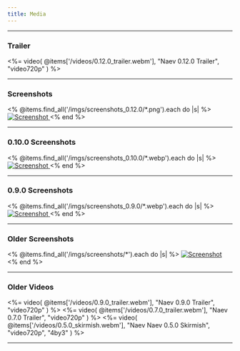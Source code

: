 ```yaml
---
title: Media
---
```


<hr/>

### Trailer

<%= video( @items['/videos/0.12.0_trailer.webm'], "Naev 0.12.0 Trailer", "video720p" ) %>

<hr/>

### Screenshots

<div class="foto-gallery">
<% @items.find_all('/imgs/screenshots_0.12.0/*.png').each do |s| %>
 <a class='use-fluidbox' href='<%= s.path %>'>
  <img class='img-fluid' alt='Screenshot' src='<%= s.path %>' />
 </a>
<% end %>
</div>

<hr/>

### 0.10.0 Screenshots

<div class="foto-gallery">
<% @items.find_all('/imgs/screenshots_0.10.0/*.webp').each do |s| %>
 <a class='use-fluidbox' href='<%= s.path %>'>
  <img class='img-fluid' alt='Screenshot' src='<%= s.path %>' />
 </a>
<% end %>
</div>

<hr/>

### 0.9.0 Screenshots

<div class="foto-gallery">
<% @items.find_all('/imgs/screenshots_0.9.0/*.webp').each do |s| %>
 <a class='use-fluidbox' href='<%= s.path %>'>
  <img class='img-fluid' alt='Screenshot' src='<%= s.path %>' />
 </a>
<% end %>
</div>

<hr/>

### Older Screenshots

<div class="foto-gallery">
<% @items.find_all('/imgs/screenshots/*').each do |s| %>
 <a class='use-fluidbox' href='<%= s.path %>'>
  <img class='img-fluid' alt='Screenshot' src='<%= s.path %>' />
 </a>
<% end %>
</div>

<hr/>

### Older Videos

<%= video( @items['/videos/0.9.0_trailer.webm'], "Naev 0.9.0 Trailer", "video720p" ) %>
<%= video( @items['/videos/0.7.0_trailer.webm'], "Naev 0.7.0 Trailer", "video720p" ) %>
<%= video( @items['/videos/0.5.0_skirmish.webm'], "Naev Naev 0.5.0 Skirmish", "video720p", "4by3" ) %>

<hr/>
